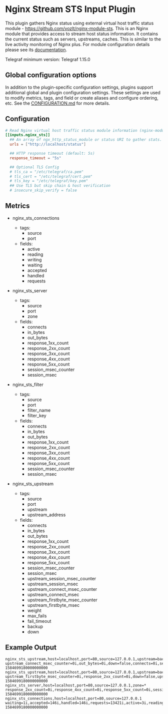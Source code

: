 # Nginx Stream STS Input Plugin

This plugin gathers Nginx status using external virtual host traffic status
module -  <https://github.com/vozlt/nginx-module-sts>. This is an Nginx module
that provides access to stream host status information. It contains the current
status such as servers, upstreams, caches. This is similar to the live activity
monitoring of Nginx plus.  For module configuration details please see its
[documentation](https://github.com/vozlt/nginx-module-sts#synopsis).

Telegraf minimum version: Telegraf 1.15.0

## Global configuration options <!-- @/docs/includes/plugin_config.md -->

In addition to the plugin-specific configuration settings, plugins support
additional global and plugin configuration settings. These settings are used to
modify metrics, tags, and field or create aliases and configure ordering, etc.
See the [CONFIGURATION.md][CONFIGURATION.md] for more details.

[CONFIGURATION.md]: ../../../docs/CONFIGURATION.md#plugins

## Configuration

```toml @sample.conf
# Read Nginx virtual host traffic status module information (nginx-module-sts)
[[inputs.nginx_sts]]
  ## An array of ngx_http_status_module or status URI to gather stats.
  urls = ["http://localhost/status"]

  ## HTTP response timeout (default: 5s)
  response_timeout = "5s"

  ## Optional TLS Config
  # tls_ca = "/etc/telegraf/ca.pem"
  # tls_cert = "/etc/telegraf/cert.pem"
  # tls_key = "/etc/telegraf/key.pem"
  ## Use TLS but skip chain & host verification
  # insecure_skip_verify = false
```

## Metrics

- nginx_sts_connections
  - tags:
    - source
    - port
  - fields:
    - active
    - reading
    - writing
    - waiting
    - accepted
    - handled
    - requests

- nginx_sts_server
  - tags:
    - source
    - port
    - zone
  - fields:
    - connects
    - in_bytes
    - out_bytes
    - response_1xx_count
    - response_2xx_count
    - response_3xx_count
    - response_4xx_count
    - response_5xx_count
    - session_msec_counter
    - session_msec

- nginx_sts_filter
  - tags:
    - source
    - port
    - filter_name
    - filter_key
  - fields:
    - connects
    - in_bytes
    - out_bytes
    - response_1xx_count
    - response_2xx_count
    - response_3xx_count
    - response_4xx_count
    - response_5xx_count
    - session_msec_counter
    - session_msec

- nginx_sts_upstream
  - tags:
    - source
    - port
    - upstream
    - upstream_address
  - fields:
    - connects
    - in_bytes
    - out_bytes
    - response_1xx_count
    - response_2xx_count
    - response_3xx_count
    - response_4xx_count
    - response_5xx_count
    - session_msec_counter
    - session_msec
    - upstream_session_msec_counter
    - upstream_session_msec
    - upstream_connect_msec_counter
    - upstream_connect_msec
    - upstream_firstbyte_msec_counter
    - upstream_firstbyte_msec
    - weight
    - max_fails
    - fail_timeout
    - backup
    - down

## Example Output

```text
nginx_sts_upstream,host=localhost,port=80,source=127.0.0.1,upstream=backend_cluster,upstream_address=1.2.3.4:8080 upstream_connect_msec_counter=0i,out_bytes=0i,down=false,connects=0i,session_msec=0i,upstream_session_msec=0i,upstream_session_msec_counter=0i,upstream_connect_msec=0i,upstream_firstbyte_msec_counter=0i,response_3xx_count=0i,session_msec_counter=0i,weight=1i,max_fails=1i,backup=false,upstream_firstbyte_msec=0i,in_bytes=0i,response_1xx_count=0i,response_2xx_count=0i,response_4xx_count=0i,response_5xx_count=0i,fail_timeout=10i 1584699180000000000
nginx_sts_upstream,host=localhost,port=80,source=127.0.0.1,upstream=backend_cluster,upstream_address=9.8.7.6:8080 upstream_firstbyte_msec_counter=0i,response_2xx_count=0i,down=false,upstream_session_msec_counter=0i,out_bytes=0i,response_5xx_count=0i,weight=1i,max_fails=1i,fail_timeout=10i,connects=0i,session_msec_counter=0i,upstream_session_msec=0i,in_bytes=0i,response_1xx_count=0i,response_3xx_count=0i,response_4xx_count=0i,session_msec=0i,upstream_connect_msec=0i,upstream_connect_msec_counter=0i,upstream_firstbyte_msec=0i,backup=false 1584699180000000000
nginx_sts_server,host=localhost,port=80,source=127.0.0.1,zone=* response_2xx_count=0i,response_4xx_count=0i,response_5xx_count=0i,session_msec_counter=0i,in_bytes=0i,out_bytes=0i,session_msec=0i,response_1xx_count=0i,response_3xx_count=0i,connects=0i 1584699180000000000
nginx_sts_connections,host=localhost,port=80,source=127.0.0.1 waiting=1i,accepted=146i,handled=146i,requests=13421i,active=3i,reading=0i,writing=2i 1584699180000000000
```
